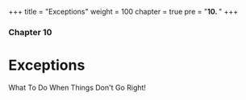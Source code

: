 +++
title = "Exceptions"
weight = 100
chapter = true
pre = "<b>10. </b>"
+++

### Chapter 10

# Exceptions

What To Do When Things Don't Go Right!
